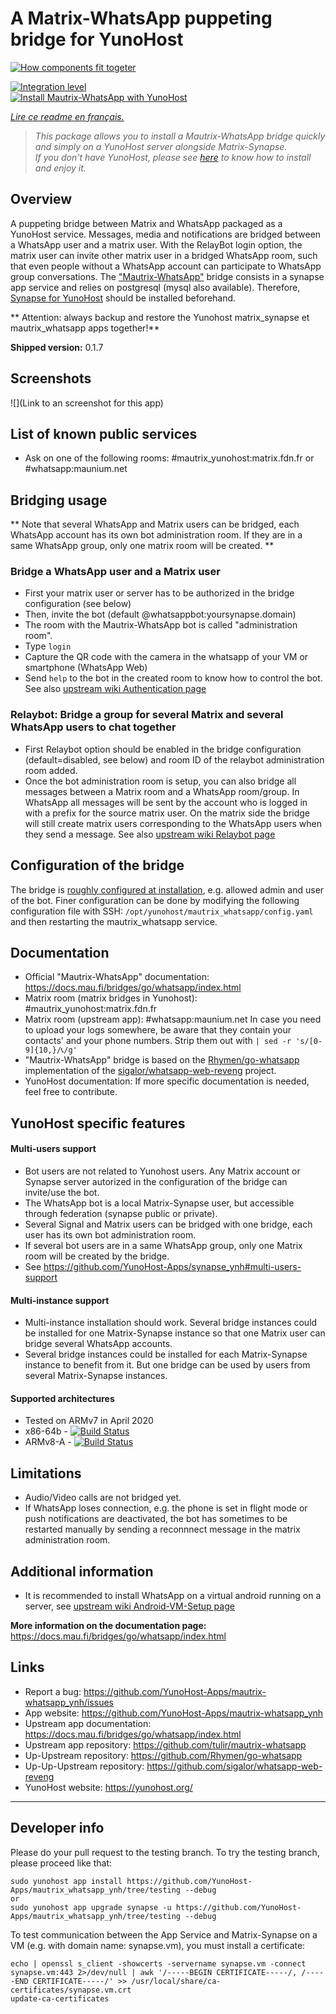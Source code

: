 # A Matrix-WhatsApp puppeting bridge for YunoHost
[![How components fit togeter](https://camo.githubusercontent.com/857d5c90de07312a60e02ce89efe7f8ece86ab6b/68747470733a2f2f67617a697a6f76612e6e65742f7075622f6d6175747269782d77686174736170702e706e67)](https://docs.mau.fi/bridges/go/whatsapp/index.html)

[![Integration level](https://dash.yunohost.org/integration/mautrix_whatsapp.svg)](https://dash.yunohost.org/appci/app/mautrix_whatsapp)  
[![Install Mautrix-WhatsApp with YunoHost](https://install-app.yunohost.org/install-with-yunohost.png)](https://install-app.yunohost.org/?app=mautrix_whatsapp)

*[Lire ce readme en français.](./README_fr.md)*

> *This package allows you to install a Mautrix-WhatsApp bridge quickly and simply on a YunoHost server alongside Matrix-Synapse.  
If you don't have YunoHost, please see [here](https://yunohost.org/#/install) to know how to install and enjoy it.*

## Overview
A puppeting bridge between Matrix and WhatsApp packaged as a YunoHost service. Messages, media and notifications are bridged between a WhatsApp user and a matrix user. With the RelayBot login option, the matrix user can invite other matrix user in a bridged WhatsApp room, such that even people without a WhatsApp account can participate to WhatsApp group conversations. The ["Mautrix-WhatsApp"](https://docs.mau.fi/bridges/go/whatsapp/index.html) bridge consists in a synapse app service and relies on postgresql (mysql also available). Therefore, [Synapse for YunoHost](https://github.com/YunoHost-Apps/synapse_ynh) should be installed beforehand.

** Attention: always backup and restore the Yunohost matrix_synapse et mautrix_whatsapp apps together!**

**Shipped version:** 0.1.7


## Screenshots

![](Link to an screenshot for this app)

## List of known public services

* Ask on one of the following rooms: #mautrix_yunohost:matrix.fdn.fr or #whatsapp:maunium.net

## Bridging usage
** Note that several WhatsApp and Matrix users can be bridged, each WhatsApp account has its own bot administration room. If they are in a same WhatsApp group, only one matrix room will be created. **

### Bridge a WhatsApp user and a Matrix user
* First your matrix user or server has to be authorized in the bridge configuration (see below)
* Then, invite the bot (default @whatsappbot:yoursynapse.domain) 
* The room with the Mautrix-WhatsApp bot is called "administration room".
* Type ``login``
* Capture the QR code with the camera in the whatsapp of your VM or smartphone (WhatsApp Web)
* Send ``help`` to the bot in the created room to know how to control the bot.
See also [upstream wiki Authentication page](https://docs.mau.fi/bridges/go/whatsapp/authentication.html)



### Relaybot: Bridge a group for several Matrix and several WhatsApp users to chat together
* First Relaybot option should be enabled in the bridge configuration (default=disabled, see below) and room ID of the relaybot administration room added.
* Once the bot administration room is setup, you can also bridge all messages between a Matrix room and a WhatsApp room/group. 
In WhatsApp all messages will be sent by the account who is logged in with a prefix for the source matrix user. On the matrix side the bridge will still create matrix users corresponding to the WhatsApp users when they send a message.
See also [upstream wiki Relaybot page](https://docs.mau.fi/bridges/go/whatsapp/relaybot.html)

## Configuration of the bridge

The bridge is [roughly configured at installation](https://github.com/YunoHost-Apps/mautrix_whatsapp_ynh/blob/master/conf/config.yaml), e.g. allowed admin and user of the bot. Finer configuration can be done by modifying the
following configuration file with SSH: 
```/opt/yunohost/mautrix_whatsapp/config.yaml```
and then restarting the mautrix_whatsapp service.

## Documentation

 * Official "Mautrix-WhatsApp" documentation: https://docs.mau.fi/bridges/go/whatsapp/index.html
 * Matrix room (matrix bridges in Yunohost): #mautrix_yunohost:matrix.fdn.fr
 * Matrix room (upstream app): #whatsapp:maunium.net
In case you need to upload your logs somewhere, be aware that they contain your contacts' and your phone numbers. Strip them out with 
``| sed -r 's/[0-9]{10,}/📞/g' ``
 * "Mautrix-WhatsApp" bridge is based on the [Rhymen/go-whatsapp](https://github.com/Rhymen/go-whatsapp) implementation of the [sigalor/whatsapp-web-reveng](https://github.com/sigalor/whatsapp-web-reveng) project.
 * YunoHost documentation: If more specific documentation is needed, feel free to contribute.

## YunoHost specific features

#### Multi-users support

* Bot users are not related to Yunohost users. Any Matrix account or Synapse server autorized in the configuration of the bridge can invite/use the bot. 
* The WhatsApp bot is a local Matrix-Synapse user, but accessible through federation (synapse public or private).
* Several Signal and Matrix users can be bridged with one bridge, each user has its own bot administration room. 
* If several bot users are in a same WhatsApp group, only one Matrix room will be created by the bridge.
* See https://github.com/YunoHost-Apps/synapse_ynh#multi-users-support

#### Multi-instance support

* Multi-instance installation should work. Several bridge instances could be installed for one Matrix-Synapse instance so that one Matrix user can bridge several WhatsApp accounts. 
* Several bridge instances could be installed for each Matrix-Synapse instance to benefit from it. But one bridge can be used by users from several Matrix-Synapse instances.

#### Supported architectures

* Tested on ARMv7 in April 2020
* x86-64b - [![Build Status](https://ci-apps.yunohost.org/ci/logs/mautrix_whatsapp%20%28Apps%29.svg)](https://ci-apps.yunohost.org/ci/apps/mautrix_whatsapp/)
* ARMv8-A - [![Build Status](https://ci-apps-arm.yunohost.org/ci/logs/mautrix_whatsapp%20%28Apps%29.svg)](https://ci-apps-arm.yunohost.org/ci/apps/mautrix_whatsapp/)

## Limitations

* Audio/Video calls are not bridged yet. 
* If WhatsApp loses connection, e.g. the phone is set in flight mode or push notifications are deactivated, the bot has sometimes to be restarted manually by sending a reconnnect message in the matrix administration room.

## Additional information

* It is recommended to install WhatsApp on a virtual android running on a server, see [upstream wiki Android-VM-Setup page](https://docs.mau.fi/bridges/go/whatsapp/android-vm-setup.html) 

**More information on the documentation page:**  
https://docs.mau.fi/bridges/go/whatsapp/index.html

## Links

 * Report a bug: https://github.com/YunoHost-Apps/mautrix-whatsapp_ynh/issues
 * App website: https://github.com/YunoHost-Apps/mautrix-whatsapp_ynh
 * Upstream app documentation: https://docs.mau.fi/bridges/go/whatsapp/index.html
 * Upstream app repository: https://github.com/tulir/mautrix-whatsapp
 * Up-Upstream repository: https://github.com/Rhymen/go-whatsapp
 * Up-Up-Upstream repository: https://github.com/sigalor/whatsapp-web-reveng
 * YunoHost website: https://yunohost.org/

---

## Developer info

Please do your pull request to the testing branch.
To try the testing branch, please proceed like that:
```
sudo yunohost app install https://github.com/YunoHost-Apps/mautrix_whatsapp_ynh/tree/testing --debug
or
sudo yunohost app upgrade synapse -u https://github.com/YunoHost-Apps/mautrix_whatsapp_ynh/tree/testing --debug
```

To test communication between the App Service and Matrix-Synapse on a VM (e.g. with domain name: synapse.vm), you must install a certificate:
```
echo | openssl s_client -showcerts -servername synapse.vm -connect synapse.vm:443 2>/dev/null | awk '/-----BEGIN CERTIFICATE-----/, /-----END CERTIFICATE-----/' >> /usr/local/share/ca-certificates/synapse.vm.crt
update-ca-certificates
```
